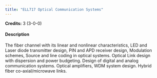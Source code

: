 ```yaml
---
title: "ELL717 Optical Communication Systems"
---
```

**Credits:** 3 (3-0-0)

#### Description
The fiber channel with its linear and nonlinear characteristics, LED and Laser diode transmitter design, PIN and APD receiver design, Modulation schemes, Source and line coding in optical systems. Optical Link design with dispersion and power budgeting. Design of digital and analog communication systems. Optical amplifiers, WDM system design. Hybrid fiber co-axial/microwave links.